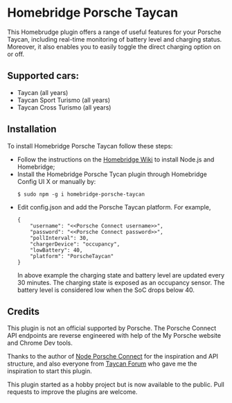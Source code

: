# Homebridge Porsche Taycan
This Homebrudge plugin offers a range of useful features for your Porsche Taycan, including real-time monitoring of battery level and charging status. Moreover, it also enables you to easily toggle the direct charging option on or off. 

## Supported cars:
- Taycan (all years)
- Taycan Sport Turismo (all years)
- Taycan Cross Turismo (all years)

## Installation
To install Homebridge Porsche Taycan follow these steps:

- Follow the instructions on the [Homebridge Wiki](https://homebridge.io/how-to-install-homebridge) to install Node.js and Homebridge;
- Install the Homebridge Porsche Tycan plugin through Homebridge Config UI X or manually by:
  ```
  $ sudo npm -g i homebridge-porsche-taycan
  ```
- Edit config.json and add the Porsche Taycan platform. For example,
    ```
    {
        "username": "<<Porsche Connect username>>",
        "password": "<<Porsche Connect password>>",
        "pollInterval": 30,
        "chargerDevice": "occupancy",
        "lowBattery": 40,
        "platform": "PorscheTaycan"
    }
    ```
  In above example the charging state and battery level are updated every 30 minutes. The charging state is exposed as an occupancy sensor. The battery level is considered low when the SoC drops below 40.


## Credits
This plugin is not an official supported by Porsche. The Porsche Connect API endpoints are reverse engineered with help of the My Porsche website and Chrome Dev tools.

Thanks to the author of [Node Porsche Connect](https://github.com/martijndierckx/node-porsche-connect) for the inspiration and API structure, and also everyone from [Taycan Forum](https://www.taycanforum.com/) who gave me the inspiration to start this plugin.

This plugin started as a hobby project but is now available to the public. Pull requests to improve the plugins are welcome. 

